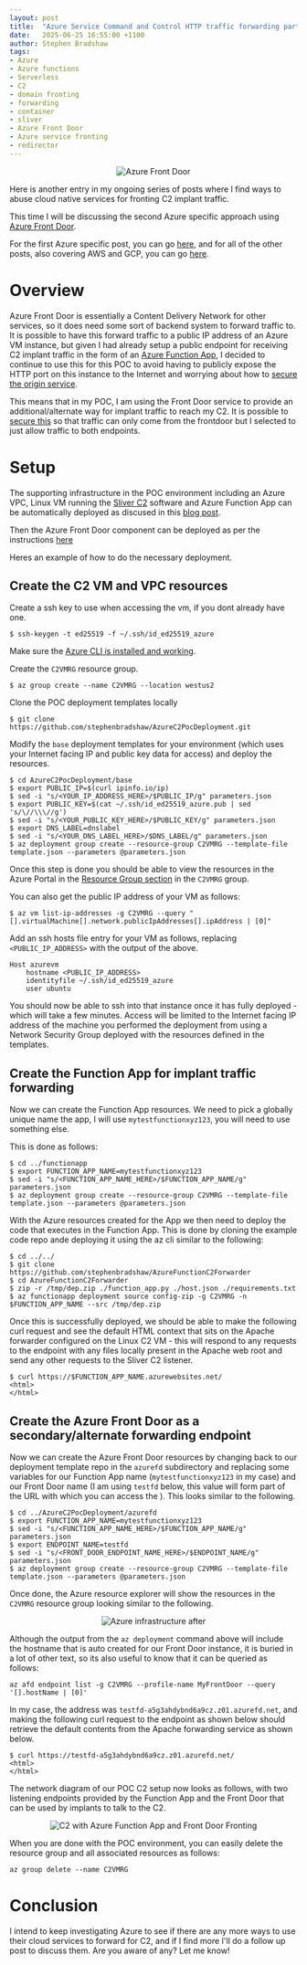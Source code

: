 ```yaml
---
layout: post
title:  "Azure Service Command and Control HTTP traffic forwarding part 2"
date:   2025-06-25 16:55:00 +1100
author: Stephen Bradshaw
tags:
- Azure
- Azure functions
- Serverless
- C2
- domain fronting
- forwarding
- container
- sliver
- Azure Front Door
- Azure service fronting
- redirector
---
```


<p align="center">
  <img src="/assets/img/azure_front_door.webp" alt="Azure Front Door">
</p>

Here is another entry in my ongoing series of posts where I find ways to abuse cloud native services for fronting C2 implant traffic. 

This time I will be discussing the second Azure specific approach using [Azure Front Door](https://learn.microsoft.com/en-us/azure/frontdoor/front-door-overview).

For the first Azure specific post, you can go [here](/2025/05/07/azure-service-C2-forwarding.html), and for all of the other posts, also covering AWS and GCP, you can go [here](/tags.html#domain-fronting).


# Overview

Azure Front Door is essentially a Content Delivery Network for other services, so it does need some sort of backend system to forward traffic to. It is possible to have this forward traffic to a public IP address of an Azure VM instance, but given I had already setup a public endpoint for receiving C2 implant traffic in the form of an [Azure Function App](/2025/05/07/azure-service-C2-forwarding.html), I decided to continue to use this for this POC to avoid having to publicly expose the HTTP port on this instance to the Internet and worrying about how to [secure the origin service](https://learn.microsoft.com/en-us/azure/frontdoor/origin-security?tabs=app-service-functions&pivots=front-door-standard-premium).

This means that in my POC, I am using the Front Door service to provide an additional/alternate way for implant traffic to reach my C2. It is possible to [secure this](https://learn.microsoft.com/en-us/azure/frontdoor/origin-security?tabs=app-service-functions&pivots=front-door-standard-premium) so that traffic can only come from the frontdoor but I selected to just allow traffic to both endpoints.

# Setup

The supporting infrastructure in the POC environment including an Azure VPC, Linux VM running the [Sliver C2](https://github.com/BishopFox/sliver) software and Azure Function App can be automatically deployed as discused in this [blog post](/2025/06/04/azure_c&c_poc_infra_deployment.html).

Then the Azure Front Door component can be deployed as per the instructions [here](https://github.com/stephenbradshaw/AzureC2PocDeployment?tab=readme-ov-file#creating-an-azure-front-door-instance-for-c2-fronting)


Heres an example of how to do the necessary deployment.


## Create the C2 VM and VPC resources

Create a ssh key to use when accessing the vm, if you dont already have one.

```
$ ssh-keygen -t ed25519 -f ~/.ssh/id_ed25519_azure
```

Make sure the [Azure CLI is installed and working](https://learn.microsoft.com/en-us/cli/azure/install-azure-cli-linux?pivots=apt).


Create the `C2VMRG` resource group.

```
$ az group create --name C2VMRG --location westus2
```

Clone the POC deployment templates locally
```
$ git clone https://github.com/stephenbradshaw/AzureC2PocDeployment.git
```


Modify the `base` deployment templates for your environment (which uses your Internet facing IP and public key data for access) and deploy the resources.
```
$ cd AzureC2PocDeployment/base
$ export PUBLIC_IP=$(curl ipinfo.io/ip)
$ sed -i "s/<YOUR_IP_ADDRESS_HERE>/$PUBLIC_IP/g" parameters.json
$ export PUBLIC_KEY=$(cat ~/.ssh/id_ed25519_azure.pub | sed 's/\//\\\//g')
$ sed -i "s/<YOUR_PUBLIC_KEY_HERE>/$PUBLIC_KEY/g" parameters.json
$ export DNS_LABEL=dnslabel
$ sed -i "s/<YOUR_DNS_LABEL_HERE>/$DNS_LABEL/g" parameters.json
$ az deployment group create --resource-group C2VMRG --template-file template.json --parameters @parameters.json
```

Once this step is done you should be able to view the resources in the Azure Portal in the [Resource Group section](https://portal.azure.com/#browse/resourcegroups) in the `C2VMRG` group.


You can also get the public IP address of your VM as follows:

```
$ az vm list-ip-addresses -g C2VMRG --query "[].virtualMachine[].network.publicIpAddresses[].ipAddress | [0]"
```

Add an ssh hosts file entry for your VM as follows, replacing `<PUBLIC_IP_ADDRESS>` with the output of the above.

```
Host azurevm
    hostname <PUBLIC_IP_ADDRESS>
    identityfile ~/.ssh/id_ed25519_azure
    user ubuntu
```


You should now be able to ssh into that instance once it has fully deployed - which will take a few minutes. Access will be limited to the Internet facing IP address of the machine you performed the deployment from using a Network Security Group deployed with the resources defined in the templates.

## Create the Function App for implant traffic forwarding

Now we can create the Function App resources. We need to pick a globally unique name the app, I will use `mytestfunctionxyz123`, you will need to use something else.

This is done as follows:

```
$ cd ../functionapp
$ export FUNCTION_APP_NAME=mytestfunctionxyz123
$ sed -i "s/<FUNCTION_APP_NAME_HERE>/$FUNCTION_APP_NAME/g" parameters.json
$ az deployment group create --resource-group C2VMRG --template-file template.json --parameters @parameters.json
```

With the Azure resources created for the App we then need to deploy the code that executes in the Function App. This is done by cloning the example code repo ande deploying it using the az cli similar to the following:

```
$ cd ../../
$ git clone https://github.com/stephenbradshaw/AzureFunctionC2Forwarder
$ cd AzureFunctionC2Forwarder
$ zip -r /tmp/dep.zip ./function_app.py ./host.json ./requirements.txt
$ az functionapp deployment source config-zip -g C2VMRG -n $FUNCTION_APP_NAME --src /tmp/dep.zip
```

Once this is successfully deployed, we should be able to make the following curl request and see the default HTML context that sits on the Apache forwarder configured on the Linux C2 VM - this will respond to any requests to the endpoint with any files locally present in the Apache web root and send any other requests to the Sliver C2 listener. 

```
$ curl https://$FUNCTION_APP_NAME.azurewebsites.net/
<html>
</html>
```

## Create the Azure Front Door as a secondary/alternate forwarding endpoint

Now we can create the Azure Front Door resources by changing back to our deployment template repo in the `azurefd` subdirectory and replacing some variables for our Function App name (`mytestfunctionxyz123` in my case) and our Front Door name (I am using `testfd` below, this value will form part of the URL with which you can access the  ). This looks similar to the following. 

```
$ cd ../AzureC2PocDeployment/azurefd
$ export FUNCTION_APP_NAME=mytestfunctionxyz123
$ sed -i "s/<FUNCTION_APP_NAME_HERE>/$FUNCTION_APP_NAME/g" parameters.json
$ export ENDPOINT_NAME=testfd
$ sed -i "s/<FRONT_DOOR_ENDPOINT_NAME_HERE>/$ENDPOINT_NAME/g" parameters.json
$ az deployment group create --resource-group C2VMRG --template-file template.json --parameters @parameters.json
```

Once done, the Azure resource explorer will show the resources in the `C2VMRG` resource group looking similar to the following.


<p align="center">
  <img src="/assets/img/C2VMRG_azurefd.png" alt="Azure infrastructure after ">
</p>


Although the output from the `az deployment` command above will include the hostname that is auto created for our Front Door instance, it is buried in a lot of other text, so its also useful to know that it can be queried as follows: 

```
az afd endpoint list -g C2VMRG --profile-name MyFrontDoor --query '[].hostName | [0]'
```

In my case, the address was `testfd-a5g3ahdybnd6a9cz.z01.azurefd.net`, and making the following curl request to the endpoint as shown below should retrieve the default contents from the Apache forwarding service as shown below.

```
$ curl https://testfd-a5g3ahdybnd6a9cz.z01.azurefd.net/
<html>
</html>
```

The network diagram of our POC C2 setup now looks as follows, with two listening endpoints provided by the Function App and the Front Door that can be used by implants to talk to the C2.

<p align="center">
  <img src="/assets/img/c2_architecture_basic_azure_fd.png" alt="C2 with Azure Function App and Front Door Fronting">
</p>


When you are done with the POC environment, you can easily delete the resource group and all associated resources as follows:

```
az group delete --name C2VMRG
```


# Conclusion

I intend to keep investigating Azure to see if there are any more ways to use their cloud services to forward for C2, and if I find more I'll do a follow up post to discuss them. Are you aware of any? Let me know!


